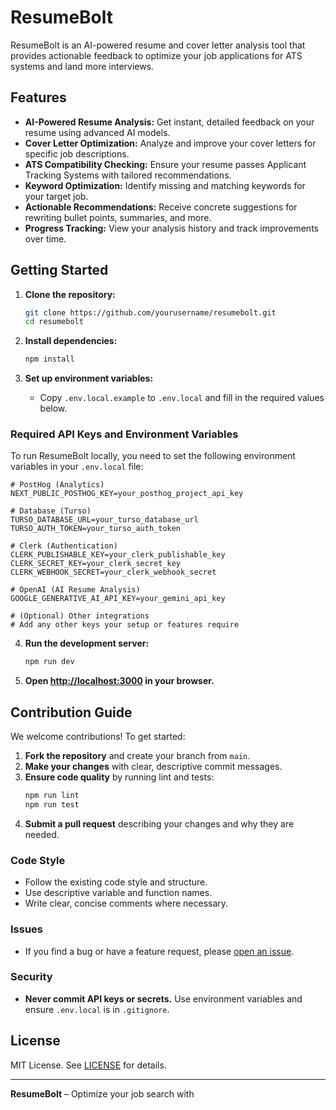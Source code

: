 # ResumeBolt

ResumeBolt is an AI-powered resume and cover letter analysis tool that provides actionable feedback to optimize your job applications for ATS systems and land more interviews.

## Features

- **AI-Powered Resume Analysis:** Get instant, detailed feedback on your resume using advanced AI models.
- **Cover Letter Optimization:** Analyze and improve your cover letters for specific job descriptions.
- **ATS Compatibility Checking:** Ensure your resume passes Applicant Tracking Systems with tailored recommendations.
- **Keyword Optimization:** Identify missing and matching keywords for your target job.
- **Actionable Recommendations:** Receive concrete suggestions for rewriting bullet points, summaries, and more.
- **Progress Tracking:** View your analysis history and track improvements over time.

## Getting Started

1. **Clone the repository:**
   ```sh
   git clone https://github.com/yourusername/resumebolt.git
   cd resumebolt
   ```

2. **Install dependencies:**
   ```sh
   npm install
   ```

3. **Set up environment variables:**
   - Copy `.env.local.example` to `.env.local` and fill in the required values below.

### Required API Keys and Environment Variables

To run ResumeBolt locally, you need to set the following environment variables in your `.env.local` file:

```env
# PostHog (Analytics)
NEXT_PUBLIC_POSTHOG_KEY=your_posthog_project_api_key

# Database (Turso)
TURSO_DATABASE_URL=your_turso_database_url
TURSO_AUTH_TOKEN=your_turso_auth_token

# Clerk (Authentication)
CLERK_PUBLISHABLE_KEY=your_clerk_publishable_key
CLERK_SECRET_KEY=your_clerk_secret_key
CLERK_WEBHOOK_SECRET=your_clerk_webhook_secret

# OpenAI (AI Resume Analysis)
GOOGLE_GENERATIVE_AI_API_KEY=your_gemini_api_key

# (Optional) Other integrations
# Add any other keys your setup or features require
```

4. **Run the development server:**
   ```sh
   npm run dev
   ```

5. **Open [http://localhost:3000](http://localhost:3000) in your browser.**

## Contribution Guide

We welcome contributions! To get started:

1. **Fork the repository** and create your branch from `main`.
2. **Make your changes** with clear, descriptive commit messages.
3. **Ensure code quality** by running lint and tests:
   ```sh
   npm run lint
   npm run test
   ```
4. **Submit a pull request** describing your changes and why they are needed.

### Code Style

- Follow the existing code style and structure.
- Use descriptive variable and function names.
- Write clear, concise comments where necessary.

### Issues

- If you find a bug or have a feature request, please [open an issue](https://github.com/yourusername/resumebolt/issues).

### Security

- **Never commit API keys or secrets.** Use environment variables and ensure `.env.local` is in `.gitignore`.

## License

MIT License. See [LICENSE](LICENSE) for details.

---

**ResumeBolt** – Optimize your job search with